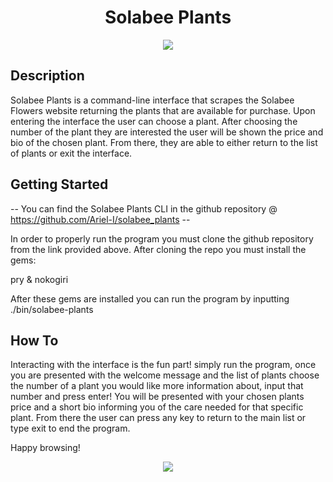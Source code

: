 <h1 align="center"> Solabee Plants </h1>

<p align="center"> <img src="https://smartgardenguide.com/wp-content/uploads/2019/05/best-houseplants-for-beginners-2-1.jpg"> </p>

<h2>Description</h2>

 Solabee Plants is a command-line interface that scrapes the Solabee Flowers website returning the plants that are available for purchase. Upon entering the interface the user can choose a plant. After choosing the number of the plant they are interested the user will be shown the price and bio of the chosen plant. From there, they are able to either return to the list of plants or exit the interface. 


<h2>Getting Started</h2>

-- You can find the Solabee Plants CLI in the github repository @ https://github.com/Ariel-I/solabee_plants --

In order to properly run the program you must clone the github repository from the link provided above. After cloning the repo you must install the gems:

pry  &   nokogiri

After these gems are installed you can run the program by inputting ./bin/solabee-plants

<h2>How To</h2>

Interacting with the interface is the fun part! simply run the program, once you are presented with the welcome message and the list of plants choose the number of a plant you would like more information about, input that number and press enter! You will be presented with your chosen plants price and a short bio informing you of the care needed for that specific plant. From there the user can press any key to return to the main list or type exit to end the program.

Happy browsing!

<p align="center"> <img src="https://i.pinimg.com/600x315/84/2f/93/842f93be1db0ed587bda9612f3f8ef27.jpg"> </p>